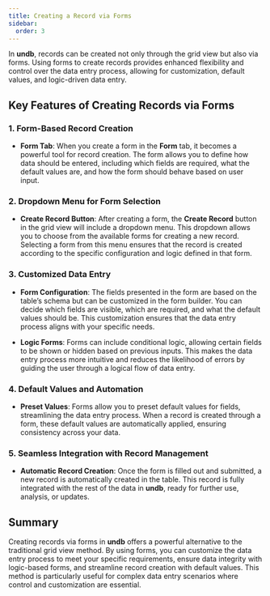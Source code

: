 ```yaml
---
title: Creating a Record via Forms
sidebar:
  order: 3
---
```


In **undb**, records can be created not only through the grid view but also via forms. Using forms to create records provides enhanced flexibility and control over the data entry process, allowing for customization, default values, and logic-driven data entry.

## Key Features of Creating Records via Forms

### 1. Form-Based Record Creation

- **Form Tab**: When you create a form in the **Form** tab, it becomes a powerful tool for record creation. The form allows you to define how data should be entered, including which fields are required, what the default values are, and how the form should behave based on user input.

### 2. Dropdown Menu for Form Selection

- **Create Record Button**: After creating a form, the **Create Record** button in the grid view will include a dropdown menu. This dropdown allows you to choose from the available forms for creating a new record. Selecting a form from this menu ensures that the record is created according to the specific configuration and logic defined in that form.

### 3. Customized Data Entry

- **Form Configuration**: The fields presented in the form are based on the table’s schema but can be customized in the form builder. You can decide which fields are visible, which are required, and what the default values should be. This customization ensures that the data entry process aligns with your specific needs.

- **Logic Forms**: Forms can include conditional logic, allowing certain fields to be shown or hidden based on previous inputs. This makes the data entry process more intuitive and reduces the likelihood of errors by guiding the user through a logical flow of data entry.

### 4. Default Values and Automation

- **Preset Values**: Forms allow you to preset default values for fields, streamlining the data entry process. When a record is created through a form, these default values are automatically applied, ensuring consistency across your data.

### 5. Seamless Integration with Record Management

- **Automatic Record Creation**: Once the form is filled out and submitted, a new record is automatically created in the table. This record is fully integrated with the rest of the data in **undb**, ready for further use, analysis, or updates.

## Summary

Creating records via forms in **undb** offers a powerful alternative to the traditional grid view method. By using forms, you can customize the data entry process to meet your specific requirements, ensure data integrity with logic-based forms, and streamline record creation with default values. This method is particularly useful for complex data entry scenarios where control and customization are essential.
